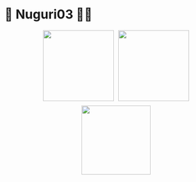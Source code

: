 # 🦝 Nuguri03 👨‍💻

<div align="center">
  
  <div style="display: flex; justify-content: center; gap: 10px;">
    <img src="https://github-readme-stats.vercel.app/api?username=NuGuri03&show_icons=true&theme=dark" height="160"/>
    <img src="https://github-readme-stats.vercel.app/api/top-langs/?username=Nuguri03&layout=compact&theme=dark" height="160"/>
  </div>

  <div style="margin-top: 10px;">
    <a href="https://solved.ac/profile/sym2596">
      <img src="https://github-readme-solvedac.hyp3rflow.vercel.app/api/?handle=sym2596" height="156"/>
    </a>
  </div>

</div>
